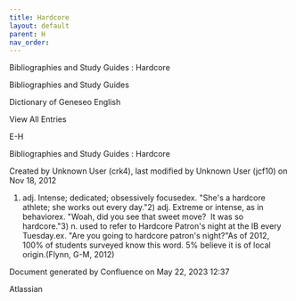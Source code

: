 ```yaml
---
title: Hardcore
layout: default
parent: H
nav_order:
---
```


Bibliographies and Study Guides : Hardcore

Bibliographies and Study Guides

Dictionary of Geneseo English

View All Entries

E-H

Bibliographies and Study Guides : Hardcore

Created by  Unknown User (crk4), last modified by  Unknown User (jcf10) on Nov 18, 2012

1) adj. Intense; dedicated; obsessively focusedex. &quot;She's a hardcore athlete; she works out every day.&quot;2) adj. Extreme or intense, as in behaviorex. &quot;Woah, did you see that sweet move?  It was so hardcore.&quot;3) n. used to refer to Hardcore Patron's night at the IB every Tuesday.ex. &quot;Are you going to hardcore patron's night?&quot;As of 2012, 100% of students surveyed know this word. 5% believe it is of local origin.(Flynn, G-M, 2012)

Document generated by Confluence on May 22, 2023 12:37

Atlassian
